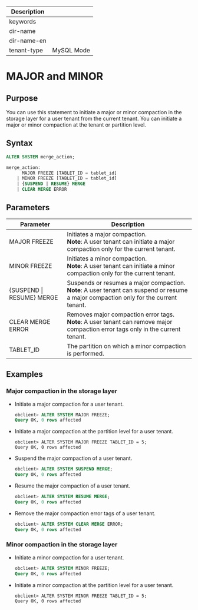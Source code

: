 | Description   |                 |
|---------------|-----------------|
| keywords      |                 |
| dir-name      |                 |
| dir-name-en   |                 |
| tenant-type   | MySQL Mode      |

# MAJOR and MINOR

## Purpose

You can use this statement to initiate a major or minor compaction in the storage layer for a user tenant from the current tenant. You can initiate a major or minor compaction at the tenant or partition level.

## Syntax

```sql
ALTER SYSTEM merge_action;

merge_action:
      MAJOR FREEZE [TABLET_ID = tablet_id]
    | MINOR FREEZE [TABLET_ID = tablet_id]
    | {SUSPEND | RESUME} MERGE
    | CLEAR MERGE ERROR
```

## Parameters

| **Parameter** | **Description** |
|---------------------------|------------------|
| MAJOR FREEZE | Initiates a major compaction. <br>**Note**: A user tenant can initiate a major compaction only for the current tenant.  |
| MINOR FREEZE | Initiates a minor compaction.  <br>**Note**: A user tenant can initiate a minor compaction only for the current tenant.  |
| {SUSPEND \| RESUME} MERGE | Suspends or resumes a major compaction. <br>**Note**: A user tenant can suspend or resume a major compaction only for the current tenant.  |
| CLEAR MERGE ERROR | Removes major compaction error tags. <br>**Note**: A user tenant can remove major compaction error tags only in the current tenant.  |
| TABLET_ID | The partition on which a minor compaction is performed.  |

## Examples

### Major compaction in the storage layer

* Initiate a major compaction for a user tenant.

   ```sql
   obclient> ALTER SYSTEM MAJOR FREEZE;
   Query OK, 0 rows affected
   ```

* Initiate a major compaction at the partition level for a user tenant.

   ```shell
   obclient> ALTER SYSTEM MAJOR FREEZE TABLET_ID = 5;
   Query OK, 0 rows affected
   ```

* Suspend the major compaction of a user tenant.

   ```sql
   obclient> ALTER SYSTEM SUSPEND MERGE;
   Query OK, 0 rows affected
   ```

* Resume the major compaction of a user tenant.

   ```sql
   obclient> ALTER SYSTEM RESUME MERGE;
   Query OK, 0 rows affected
   ```

* Remove the major compaction error tags of a user tenant.

   ```sql
   obclient> ALTER SYSTEM CLEAR MERGE ERROR;
   Query OK, 0 rows affected
   ```

### Minor compaction in the storage layer

* Initiate a minor compaction for a user tenant.

   ```sql
   obclient> ALTER SYSTEM MINOR FREEZE;
   Query OK, 0 rows affected
   ```

* Initiate a minor compaction at the partition level for a user tenant.

   ```shell
   obclient> ALTER SYSTEM MINOR FREEZE TABLET_ID = 5;
   Query OK, 0 rows affected
   ```